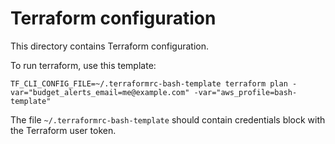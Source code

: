 # Terraform configuration

This directory contains Terraform configuration.

To run terraform, use this template:

```
TF_CLI_CONFIG_FILE=~/.terraformrc-bash-template terraform plan -var="budget_alerts_email=me@example.com" -var="aws_profile=bash-template"
```

The file `~/.terraformrc-bash-template` should contain credentials block with the Terraform user token.
